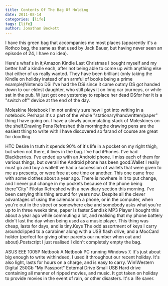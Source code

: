 ```yaml
---
title: Contents Of The Bag Of Holding
date: 2011-08-14
categories: [life]
tags: [life]
author: Jonathan Beckett
---
```


I have this green bag that accompanies me most places (apparently it's a Rothco bag, the same as that used by Jack Bauer, but having never seen an episode of 24, I have no idea).

Here's what's in it;Amazon Kindle Last Christmas I bought myself and my better half a kindle each, after not being able to come up with anything else that either of us really wanted. They have been brilliant (only taking the Kindle on holiday instead of an armful of books being a prime example)Nintendo DSi I've had the DSi since it came outmy DS got handed down to our eldest daughter, who still plays it on long car journeys, or while sat in the pub. W just got one yesterday to replace her dead DSfor her it is a "switch off" device at the end of the day.

Moleskine Notebook I'm not entirely sure how I got into writing in a notebook. Perhaps it's a part of the whole "stationary/handwritten/paper" thing I have going on. I have a slowly accumulating stack of Moleskines on the shelf.Drawing Pens Refreshed this morningthe drawing pens are the easiest thing to write with I have discovered so farand of course are great for doodling.

HTC Desire In truth it spends 90% of it's life in a pocket on my right thigh, but when not there, it lives in the bag. I've had iPhones. I've had Blackberries. I've ended up with an Android phone. I miss each of them for various things, but overall the Android phone has been good.Wallet I really must go and buy a walletI've had a succession of wallets that were given to me as presents, or were free at one time or another. This one came free with some clothes about a year ago. There is nowhere in it to put change, and I never put change in my pockets because of the phone being there"City" Filofax Refreshed with a new diary section this morning. I've been carrying this thing around for years now. Despite all the clever advantages of using the calendar on a phone, or in the computer, when you're out in the street or somewhere else and somebody asks what you're up to in three weeks time, paper is faster.Sandisk MP3 Player I bought this about a year ago while commuting a lot, and realising that my phone battery didn't last the day when being used as a music player. This thing was cheap, lasts for days, and is tiny.Keys The odd assortment of keys I carry aroundclipped to a carabiner along with a USB flash drive, and a MooCard holder (perfect for giving other parents our number when out and about).Postscript I just realised I didn't completely empty the bag.

ASUS EEE 1005P Netbook A Netbook PC running Windows 7. It's just about big enough to write withindeed, I used it throughout our recent holiday. It's also light, lasts for hours on a charge, and is easy to carry. Win!Western Digital 250Gb "My Passport" External Drive Small USB Hard drive containing all manner of ripped movies, and music. It got taken on holiday to provide movies in the event of rain, or other disasters. It's a life saver.